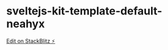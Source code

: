 # sveltejs-kit-template-default-neahyx

[Edit on StackBlitz ⚡️](https://stackblitz.com/edit/sveltejs-kit-template-default-neahyx)
